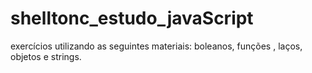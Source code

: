 # shelltonc_estudo_javaScript
exercícios utilizando as seguintes materiais: boleanos, funções , laços, objetos e strings.
